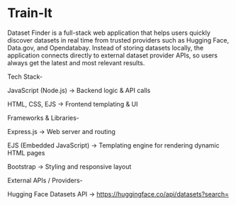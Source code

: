 # Train-It
Dataset Finder is a full-stack web application that helps users quickly discover datasets in real time from trusted providers such as Hugging Face, Data.gov, and Opendatabay.
Instead of storing datasets locally, the application connects directly to external dataset provider APIs, so users always get the latest and most relevant results.

Tech Stack-

JavaScript (Node.js) → Backend logic & API calls

HTML, CSS, EJS → Frontend templating & UI

Frameworks & Libraries-

Express.js → Web server and routing

EJS (Embedded JavaScript) → Templating engine for rendering dynamic HTML pages

Bootstrap → Styling and responsive layout

External APIs / Providers-

Hugging Face Datasets API → https://huggingface.co/api/datasets?search=<query>

